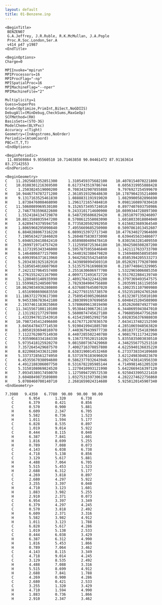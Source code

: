 ```yaml
---
layout: default
title: 01-Benzene.inp
---
```



    <BeginTitle>
     BENZEN07
     G.A.Jeffrey, J.R.Ruble, R.K.McMullan, J.A.Pople
     Proc.R.Soc.London,Ser.A
     v414 p47 y1987
    <EndTitle>

    <BeginOptions>
    Charge=0

    MPIInvoke="mpirun"
    MPIProcessors=16
    MPIProcFlag="-np"
    MPISpatialProc=16
    MPIMachineFlag="--nper"
    MPIMachineFile="2"

    Multiplicity=1
    Guess=SuperPos
    Grad=(Optimize,PrimInt,BiSect,NoGDIIS)
    DebugAll=(MinDebug,CheckSums,MaxGeOp)
    SCFMethod=(RH)
    BasisSets=(STO-3G)
    ModelChem=(BLYPxc)
    Accuracy =(Tight)
    Geometry=(InAngstroms,NoOrder)
    Periodic=(AtomCoord)
    PBC=(T,T,T)
    <EndOptions>

    <BeginPeriodic>
     11.08569864 9.95560510 10.71463858 90.04461472 87.91163614 83.27142553
    <EndPeriodic>

    <BeginGeometry>
    C    11.2025683352851300     1.3105459375682100    10.4078154070221800
    C    10.0108301216369500     0.6173743519786744     0.6056319955888428
    C     1.2503024519000200     0.7083432907855888     9.7976927254599670
    H    10.9446774787271200     2.3618519329648630    10.1787904235214000
    H     9.1317163525461830     1.0888831191919020     1.0829900582896690
    H     1.8738476008468090     1.2961721657484810     9.0981160897830410
    C    11.5060089969530100     9.1526573495724010     0.8977407693750986
    C     2.7467783596822600     9.2433101714600900    10.0899344728897300
    C     1.5524184134729870     8.5487295606829420     0.2851079739246097
    H    10.8813588035947200     8.5708612558083090     1.6018033018804040
    H     3.6289474379594750     8.7735820502992950     9.6156023689364540
    H     1.8065968295090840     7.4955669685250900     0.5097861013452607
    C     6.8848288067316220     6.0899153972717340    10.4776340272964600
    C     7.1905634271846020     5.2604875830373090     0.6394455633486077
    C     5.6946520410842410     5.6589880409478410     9.8301563281409550
    H     7.2699719714757420     7.1125958725364180    10.3042586508287200
    H     8.1173195343346000     5.5957875955846840     1.1421117633733700
    H     5.1464806877157900     6.3448192388479820     9.1569480658858580
    C     6.6993956371613960     3.9442502554254850     0.8585394205533273
    C     5.2034381925182910     4.3439898994569310    10.0520291779207000
    C     5.5105654016607960     3.5135757616908830     0.2107740841329905
    H     7.2421327064557400     3.2551630606977700     1.5322965006085350
    H     4.2761552421167900     4.0097172491672720     9.5517022884139740
    H     5.1280403148935990     2.4891764322443200     0.3797369493547575
    C    11.5599825248500700     3.7829384904756880     5.2035991161150550
    C    10.8629034936280800     4.6376807645007020     6.1002351107909980
    C     1.6516908698683550     4.2427793155738570     4.5523518924765260
    H    11.1863722793617300     2.7589545905206860     5.0132307135010100
    H     9.9453386783642180     4.2803099197699850     6.6048415204508900
    H     2.1937461183025060     3.5780609613019490     3.8526260874927740
    C    11.3415567108110100     5.9538441906726110     6.3440695943847010
    C     2.1311922177297800     5.5600074745627180     4.7960850647756260
    C     1.4333947811543910     6.4154159052992750     5.6928356376988030
    H    10.7987245412496600     6.6176771207036570     7.0434137482152590
    H     3.0456478437714530     5.9190419941885780     4.2851065948563820
    H     1.8050193694016970     7.4403679439977730     5.8818377254183960
    C     7.1122762007514930     8.4407285502240780     4.9081791117342290
    C     7.9359068334184330     9.1367379520151020     5.8355835003030510
    C     5.9735418125920270     9.0815807367429060     4.3462556775251510
    H     7.3572645429687570     7.4002716370857800     4.6225940136835220
    H     8.8220683433631280     8.6383190014532460     6.2733738334109680
    H     5.3373728561274950     8.5371976183696020     3.6212498304023670
    C     6.4535567038094600     0.5862377032643946     6.2027438141956330
    C     4.4912188306007750     0.5316782205985144     4.7149981461205320
    C     5.3150108069824520     1.2270410993121990     5.6422669416397120
    H     7.0934538917450070     1.1275094729572530     6.9250433995221410
    H     3.6048849873589800     1.0327531597306190     4.2822274622756860
    H     5.0708460700140710     2.2681659024314680     5.9258120145907340
    <EndGeometry>

    7.3980   9.4350   6.7780  90.00  90.00  90.00
       C       6.954       1.320       6.738
       C       6.379       0.421       0.856
       C       0.570       0.900       5.881
       H       6.609       2.347       6.705
       H       5.582       0.736       1.523
       H       1.011       1.594       5.177
       C       6.828       8.535       0.897
       C       1.019       9.014       5.922
       C       0.444       8.115       0.040
       H       6.387       7.841       1.601
       H       1.816       8.699       5.255
       H       0.789       7.088       0.073
       C       4.143       6.038       6.738
       C       4.718       5.138       0.856
       C       3.129       5.617       5.881
       H       4.488       7.064       6.705
       H       5.515       5.453       1.523
       H       2.688       6.312       5.177
       C       4.269       3.818       0.897
       C       2.680       4.297       5.922
       C       3.255       3.397       0.040
       H       4.710       3.123       1.601
       H       1.883       3.982       5.255
       H       2.910       2.371       0.073
       C       6.954       3.397       3.349
       C       6.379       4.297       4.245
       C       0.570       3.818       2.492
       H       6.609       2.371       3.316
       H       5.582       3.982       4.912
       H       1.011       3.123       1.788
       C       6.828       5.617       4.286
       C       1.019       5.138       2.533
       C       0.444       6.038       3.429
       H       6.387       6.312       4.990
       H       1.816       5.453       1.866
       H       0.789       7.064       3.462
       C       4.143       8.115       3.349
       C       4.718       9.014       4.245
       C       3.129       8.535       2.492
       H       4.488       7.088       3.316
       H       5.515       8.699       4.912
       H       2.688       7.841       1.788
       C       4.269       0.900       4.286
       C       2.680       0.421       2.533
       C       3.255       1.320       3.429
       H       4.710       1.594       4.990
       H       1.883       0.736       1.866
       H       2.910       2.347       3.462
